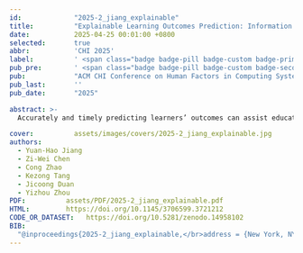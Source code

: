 ```yaml
---
id:             "2025-2_jiang_explainable"
title:          "Explainable Learning Outcomes Prediction: Information Fusion Based on Grades Time-Series and Student Behaviors"
date:           2025-04-25 00:01:00 +0800
selected:       true
abbr:           'CHI 2025'
label:          ' <span class="badge badge-pill badge-custom badge-primary">CCF-A</span> <span class="badge badge-pill badge-custom badge-primary">core-A*</span> <span class="badge badge-pill badge-custom badge-primary">THCPL A</span> '
pub_pre:        ' <span class="badge badge-pill badge-custom badge-secondary">Conference</span> '
pub:            "ACM CHI Conference on Human Factors in Computing Systems (CHI 2025)"
pub_last:       ''
pub_date:       "2025"

abstract: >-
  Accurately and timely predicting learners’ outcomes can assist educators in making instructional decisions or interventions. This helps prevent students from falling into a vicious cycle of decreased academic achievement and increased aversion to learning, potentially leading to dropout. Data-driven models often outperform eXplainable Artificial Intelligence (XAI) models in predicting learning outcomes, yet their lack of interpretability can hinder trust from educators. Therefore, this study developed an XAI information fusion framework that not only extracts potential trends from the time series of student grades to enhance predictive performance but also mines explicit relationships between classroom behaviors and learning outcomes. This reveals the behavioral causes behind changes in grades. Furthermore, we have made public the Dataset for Predicting Outcomes from Time sequences and Student behaviors (DPOTS), and validated the effectiveness of the developed XAI information fusion framework based on DPOTS. The results indicate that, the Mean Absolute Error (MAE) of CEO-IF was reduced by an average of 26.32% compared to the baseline algorithms, and it showed a 22.63% reduction compared to the averaging-based information fusion method. The homepage for the project can be accessed at https://doi.org/10.5281/zenodo.14958102.

cover:          assets/images/covers/2025-2_jiang_explainable.jpg
authors:
  - Yuan-Hao Jiang
  - Zi-Wei Chen
  - Cong Zhao
  - Kezong Tang
  - Jicoong Duan
  - Yizhou Zhou
PDF:          assets/PDF/2025-2_jiang_explainable.pdf
HTML:         https://doi.org/10.1145/3706599.3721212
CODE_OR_DATASET:   https://doi.org/10.5281/zenodo.14958102
BIB:
  "@inproceedings{2025-2_jiang_explainable,</br>address = {New York, NY, USA},</br>series = {{CHI} {EA} '25},</br>title = {Explainable Learning Outcomes Prediction: {Information} Fusion Based on Grades Time-Series and Student Behaviors},</br>isbn = {979-8-4007-1395-8},</br>doi = {10.1145/3706599.3721212},</br>language = {en-US},</br>booktitle = {Proceedings of the {Extended} {Abstracts} of the {CHI} {Conference} on {Human} {Factors} in {Computing} {Systems}},</br>publisher = {Association for Computing Machinery},</br>author = {Jiang, Yuan-Hao and Chen, Zi-Wei and Zhao, Cong and Tang, Kezong and Duan, Jicong and Zhou, Yizhou},</br>month = apr,</br>year = {2025},</br>pages = {1--11},</br>}"
---
```

